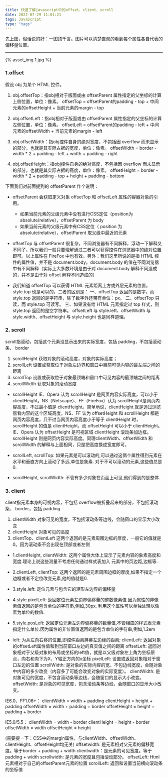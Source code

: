 ```yaml
---
title: 快速了解javascript中的offset、client、scroll
date: 2022-07-29 11:01:21
tags: JavaScript
type: "tags"
---
```

先上图，俗话说的好：一图顶千言。图片可以清楚直观的看到每个属性各自代表的偏移量位置。
<hr>

<!-- ![在这里插入图片描述](https://img-blog.csdnimg.cn/20210608223001504.png?x-oss-process=image/watermark,type_ZmFuZ3poZW5naGVpdGk,shadow_10,text_aHR0cHM6Ly9ibG9nLmNzZG4ubmV0L3N4enhpYW9mZW5nMTY4,size_16,color_FFFFFF,t_70) -->
{% asset_img 1.jpg %}

### 1.offset
假设 obj 为某个 HTML 控件。

 1. obj.offsetTop：指obj相对于版面或由 offsetParent 属性指定的父坐标的计算上侧位置，单位：像素。
offsetTop = offsetParent的padding - top + 中间元素的offsetHeight + 当前元素的margin - top

2. obj.offsetLeft：指obj相对于版面或由 offsetParent 属性指定的父坐标的计算左侧位置，单位：像素。
offsetLeft = offsetParent的padding - left + 中间元素的offsetWidth + 当前元素的margin - left

3. obj.offsetWidth：指obj控件自身的绝对宽度，不包括因 overflow 而未显示的部分，也就是其实际占据的宽度，单位：像素。
offsetWidth = border - width * 2 + padding - left + width + padding - right

4. obj.offsetHeight：指obj控件自身的绝对高度，不包括因 overflow 而未显示的部分，也就是其实际占据的高度，单位：像素。
offsetHeight = border - width * 2 + padding - top + height + padding - bottom

下面我们对前面提到的 offsetParent 作个说明：
*	offsetParent 会获取定义对象 offsetTop 和 offsetLeft 属性的容器对象的引用。
	* 	如果当前元素的父级元素中没有进行CSS定位（position为 absolute/relative），offsetParent 为 body
	*	 如果当前元素的父级元素中有CSS定位（ position 为 absolute/relative），offsetParent 取父级中最近的元素
		
*	offsetTop 与 offsetParent 很复杂，不同浏览器有不同解释，浮动一下解释又不同了，所以我们一般只要理解通过二者可以获得控件在浏览器中的绝对位置即可。以上属性在 FireFox 中也有效。另外：我们这里所说的是指 HTML 控件的属性值，并不是 document.body，document.body 的值在不同浏览器中有不同解释（实际上大多数环境是由于对 document.body 解释不同造成的，并不是由于对 offset 解释不同造成的）

*	我们知道 offsetTop 可以获得 HTML 元素距离上方或外层元素的位置，style.top 也是可以的，二者的区别是：
一、offsetTop 返回的是数字，而 style.top 返回的是字符串，除了数字外还带有单位：px。
二、offsetTop 只读，而 style.top 可读写。
三、如果没有给 HTML 元素指定过 top 样式，则 style.top 返回的是空字符串。
offsetLeft 与 style.left、offsetWidth 与 style.width、offsetHeight 与 style.height 也是同样道理。

### 2. scroll

scroll指滚动，包括这个元素没显示出来的实际宽度，包括 padding，不包括滚动条、 border
1. scrollHeight 获取对象的滚动高度，对象的实际高度；
2. scrollLeft 设置或获取位于对象左边界和窗口中目前可见内容的最左端之间的距离
3. scrollTop 设置或获取位于对象最顶端和窗口中可见内容的最顶端之间的距离
4. scrollWidth 获取对象的滚动宽度

- scrollHeight
IE、Opera 认为 scrollHeight 是网页内容实际高度，可以小于 clientHeight。NS（Netscape）、FF（FireFox）认为 scrollHeight是网页内容高度，不过最小值是 clientHeight。简单地说，clientHeight 就是透过浏览器看内容的这个区域高度。NS、FF 认为 offsetHeight 和 scrollHeight 都是网页内容高度，只不过当网页内容高度小于等于 clientHeight 时，scrollHeight 的值是 clientHeight，而 offsetHeight 可以小于 clientHeight。IE、Opera 认为 offsetHeight 是可视区域 clientHeight 滚动条加边框。scrollHeight 则是网页内容实际高度。同理clientWidth、offsetWidth 和 scrollWidth 的解释与上面相同，只是把高度换成宽度即可。

- scrollLeft, scrollTop:
如果元素是可以滚动的,可以通过这俩个属性得到元素在水平和垂直方向上滚动了多远,单位是象素.
对于不可以滚动的元素,这些值总是0.

- scrollHeight, scrollWidth:
不管有多少对象在页面上可见,他们得到的是整体.

### 3. client

client指元素本身的可视内容，不包括 overflow被折叠起来的部分，不包括滚动条、 border，包括 padding
1. clientWidth 对象可见的宽度，不包括滚动条等边线，会随窗口的显示大小改变
2. clientHeight 对象可见的高度
3. clientTop、clientLeft 这两个返回的是元素周围边框的厚度，一般它的值就是0。因为滚动条不会出现在顶部或者左侧

- 1.clientHeight, clientWidth:
这两个属性大体上显示了元素内容的象素高度和宽度.理论上说这些测量不考虑任何通过样式表加入
元素中的页边距,边框等.

- 2.clientLeft, clientTop:
这两个返回的是元素周围边框的厚度,如果不指定一个边框或者不定位改变元素,他的值就是0.

- 3.style.left:
定位元素与包含它的矩形左边界的偏移量

- 4.style.pixelLeft:
返回定位元素左边界偏移量的整数像素值.因为属性的非像素值返回的是包含单位的字符串,例如,30px. 利用这个属性可以单独处理以像素为单位的数值.

- 5.style.posLeft:
返回定位元素左边界偏移量的数量值,不管相应的样式表元素指定什么单位.因为属性的非位置值返回的是包含单位的字符串,例如,1.2em

- left: 为从左向右移的位置,即控件距离屏幕左边缘的距离;
clientLeft: 返回对象的offsetLeft属性值和到当前窗口左边的真实值之间的距离
offsetLeft: 返回对象相对于父级对象的布局或坐标的left值，就是以父级对象左上角为坐标原点，向右和向下为X、Y轴正方向的x坐标
pixelLeft: 设置或返回对象相对于窗口左边的位置
scrollWidth: 是对象的实际内容的宽，不包边线宽度，会随对象中内容的多少改变（内容多了可能会改变对象的实际宽度）。
clientWidth: 是对象可见的宽度，不包含滚动条等边线，会随窗口的显示大小改变。
offsetWidth: 是对象的可见宽度，包含滚动条等边线，会随窗口的显示大小改变。

IE6.0、FF1.06+：
clientWidth = width + padding
clientHeight = height + padding
offsetWidth = width + padding + border
offsetHeight = height + padding + border

IE5.0/5.5：
clientWidth = width - border
clientHeight = height - border
offsetWidth = width
offsetHeight = height

(需要提一下：CSS中的margin属性，与clientWidth、offsetWidth、clientHeight、offsetHeight均无关)
offsetwidth: 是元素相对父元素的偏移宽度。等于border + padding + width
clientwidth：是元素的可见宽度。等于padding + width
scrollwidth: 是元素的宽度且包括滚动部分。
offsetLeft:  Html元素相对于自己的offsetParent元素的位置
scrollLeft:  返回和设置当前横向滚动条的坐标值